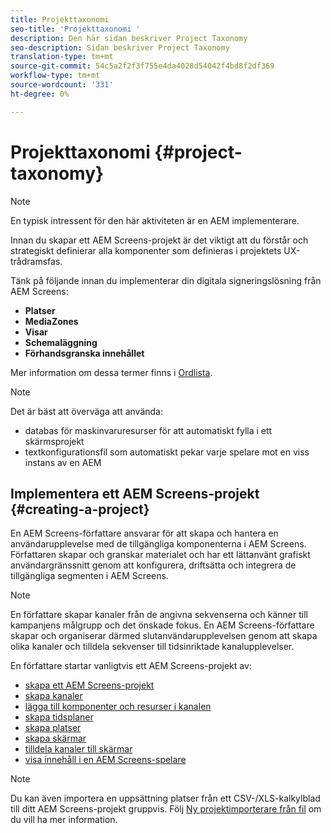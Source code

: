 ```yaml
---
title: Projekttaxonomi
seo-title: 'Projekttaxonomi '
description: Den här sidan beskriver Project Taxonomy
seo-description: Sidan beskriver Project Taxonomy
translation-type: tm+mt
source-git-commit: 54c5a2f2f3f755e4da4028d54042f4bd8f2df369
workflow-type: tm+mt
source-wordcount: '331'
ht-degree: 0%

---
```



# Projekttaxonomi {#project-taxonomy}

>[!NOTE]
>
>En typisk intressent för den här aktiviteten är en AEM implementerare.

Innan du skapar ett AEM Screens-projekt är det viktigt att du förstår och strategiskt definierar alla komponenter som definieras i projektets UX-trådramsfas.

Tänk på följande innan du implementerar din digitala signeringslösning från AEM Screens:

* **Platser**
* **MediaZones**
* **Visar**
* **Schemaläggning**
* **Förhandsgranska innehållet**

Mer information om dessa termer finns i [Ordlista](https://helpx.adobe.com/experience-manager/6-5/screens/using/screens-glossary.html).

>[!NOTE]
>
>Det är bäst att överväga att använda:
>
>* databas för maskinvaruresurser för att automatiskt fylla i ett skärmsprojekt
>* textkonfigurationsfil som automatiskt pekar varje spelare mot en viss instans av en AEM


## Implementera ett AEM Screens-projekt {#creating-a-project}

En AEM Screens-författare ansvarar för att skapa och hantera en användarupplevelse med de tillgängliga komponenterna i AEM Screens. Författaren skapar och granskar materialet och har ett lättanvänt grafiskt användargränssnitt genom att konfigurera, driftsätta och integrera de tillgängliga segmenten i AEM Screens.

>[!NOTE]
>
>En författare skapar kanaler från de angivna sekvenserna och känner till kampanjens målgrupp och det önskade fokus. En AEM Screens-författare skapar och organiserar därmed slutanvändarupplevelsen genom att skapa olika kanaler och tilldela sekvenser till tidsinriktade kanalupplevelser.

En författare startar vanligtvis ett AEM Screens-projekt av:

* [skapa ett AEM Screens-projekt](https://helpx.adobe.com/experience-manager/6-5/screens/using/creating-a-screens-project.html)
* [skapa kanaler](https://helpx.adobe.com/experience-manager/6-5/screens/using/managing-channels.html)
* [lägga till komponenter och resurser i kanalen](https://helpx.adobe.com/experience-manager/6-5/screens/using/adding-components-to-a-channel.html)
* [skapa tidsplaner](https://helpx.adobe.com/experience-manager/6-5/screens/using/managing-schedules.html)
* [skapa platser](https://helpx.adobe.com/experience-manager/6-5/screens/using/managing-locations.html)
* [skapa skärmar](https://helpx.adobe.com/experience-manager/6-5/screens/using/managing-displays.html)
* [tilldela kanaler till skärmar](https://helpx.adobe.com/experience-manager/6-5/screens/using/channel-assignment.html)
* [visa innehåll i en AEM Screens-spelare](https://helpx.adobe.com/experience-manager/6-5/screens/using/working-with-screens-player.html)

>[!NOTE]
>Du kan även importera en uppsättning platser från ett CSV-/XLS-kalkylblad till ditt AEM Screens-projekt gruppvis. Följ [Ny projektimporterare från fil](https://helpx.adobe.com/experience-manager/6-5/screens/using/project-importer.html) om du vill ha mer information.
